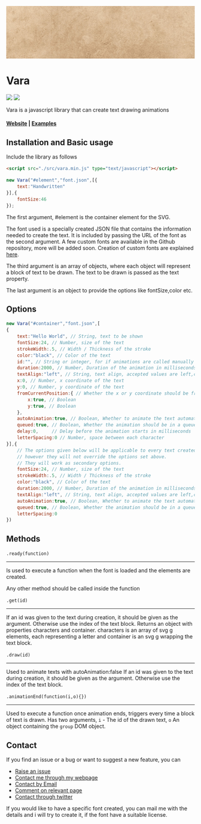 ![](vara.gif)
# Vara
![](https://img.shields.io/badge/Vara.js-1.1.0-brightgreen.svg) ![](https://img.shields.io/badge/License-MIT-blue.svg)

Vara is a javascript library that can create text drawing animations

#### [Website](http://vara.akzhy.com) | [Examples](http://vara.akzhy.com/examples)


## Installation and Basic usage

Include the library as follows

```html
<script src="./src/vara.min.js" type="text/javascript"></script>
```
```javascript
new Vara("#element","font.json",[{
	text:"Handwritten"
}],{
	fontSize:46
});
```

The first argument, #element is the container element for the SVG.

The font used is a specially created JSON file that contains the information needed to create the text. It is included by passing the URL of the font as the second argument.
A few custom fonts are available in the Github repository, more will be added soon. Creation of custom fonts are explained [here](http://vara.akzhy.com/creating-fonts).

The third argument is an array of objects, where each object will represent a block of text to be drawn. The text to be drawn is passed as the text property.

The last argument is an object to provide the options like fontSize,color etc.

## Options

```javascript
new Vara("#container","font.json",[
{
	text:"Hello World", // String, text to be shown
	fontSize:24, // Number, size of the text
	strokeWidth:.5, // Width / Thickness of the stroke
	color:"black", // Color of the text
	id:"", // String or integer, for if animations are called manually or when using the get() method. Default is the index of the object.
	duration:2000, // Number, Duration of the animation in milliseconds
	textAlign:"left", // String, text align, accepted values are left,center,right
	x:0, // Number, x coordinate of the text
	y:0, // Number, y coordinate of the text
	fromCurrentPosition:{ // Whether the x or y coordinate should be from its calculated position, ie the position if x or y coordinates were not applied
		x:true, // Boolean
		y:true, // Boolean
	},
	autoAnimation:true, // Boolean, Whether to animate the text automatically
	queued:true, // Boolean, Whether the animation should be in a queue
	delay:0,     // Delay before the animation starts in milliseconds
	letterSpacing:0 // Number, space between each character
}],{
	// The options given below will be applicable to every text created,
	// however they will not override the options set above.
	// They will work as secondary options.
	fontSize:24, // Number, size of the text
	strokeWidth:.5, // Width / Thickness of the stroke
	color:"black", // Color of the text
	duration:2000, // Number, Duration of the animation in milliseconds
	textAlign:"left", // String, text align, accepted values are left,center,right
	autoAnimation:true, // Boolean, Whether to animate the text automatically
	queued:true, // Boolean, Whether the animation should be in a queue
	letterSpacing:0
})
```

## Methods

`.ready(function)`

----

Is used to execute a function when the font is loaded and the elements are created.

Any other method should be called inside the function

`.get(id)`

----

If an id was given to the text during creation, it should be given as the argument. Otherwise use the index of the text block.
Returns an object with properties characters and container.
characters is an array of svg g elements, each representing a letter
and container is an svg g wrapping the text block.

`.draw(id)`

-----

Used to animate texts with autoAnimation:false
If an id was given to the text during creation, it should be given as the argument. Otherwise use the index of the text block.

`.animationEnd(function(i,o){})`

----

Used to execute a function once animation ends, triggers every time a block of text is drawn.
Has two arguments, `i` - The id of the drawn text,
`o` An object containing the `group` DOM object.


## Contact
If you find an issue or a bug or want to suggest a new feature, you can
* [Raise an issue](https://github.com/akzhy/Vara/issues)
* [Contact me through my webpage](http://www.akzhy.com/contact/)
* [Contact by Email](mailto:hi@akzhy.com)
* [Comment on relevant page](http://vara.akzhy.com/)
* [Contact through twitter](https://twitter.com/_akzhy)

If you would like to have a specific font created, you can mail me with the details and i will try to create it, if the font have a suitable license.
